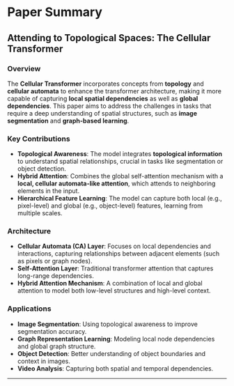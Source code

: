 # Paper Summary

## Attending to Topological Spaces: The Cellular Transformer
### Overview
The **Cellular Transformer** incorporates concepts from **topology** and **cellular automata** to enhance the transformer architecture, making it more capable of capturing **local spatial dependencies** as well as **global dependencies**. This paper aims to address the challenges in tasks that require a deep understanding of spatial structures, such as **image segmentation** and **graph-based learning**.

### Key Contributions
- **Topological Awareness**: The model integrates **topological information** to understand spatial relationships, crucial in tasks like segmentation or object detection.
- **Hybrid Attention**: Combines the global self-attention mechanism with a **local, cellular automata-like attention**, which attends to neighboring elements in the input.
- **Hierarchical Feature Learning**: The model can capture both local (e.g., pixel-level) and global (e.g., object-level) features, learning from multiple scales.

### Architecture
- **Cellular Automata (CA) Layer**: Focuses on local dependencies and interactions, capturing relationships between adjacent elements (such as pixels or graph nodes).
- **Self-Attention Layer**: Traditional transformer attention that captures long-range dependencies.
- **Hybrid Attention Mechanism**: A combination of local and global attention to model both low-level structures and high-level context.

### Applications
- **Image Segmentation**: Using topological awareness to improve segmentation accuracy.
- **Graph Representation Learning**: Modeling local node dependencies and global graph structure.
- **Object Detection**: Better understanding of object boundaries and context in images.
- **Video Analysis**: Capturing both spatial and temporal dependencies.

---

